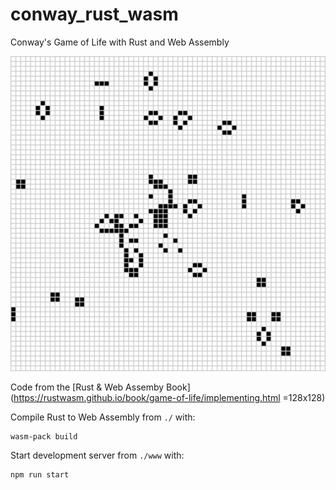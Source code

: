 # conway_rust_wasm
Conway's Game of Life with Rust and Web Assembly

![](conway.png)

Code from the [Rust & Web Assemby Book](https://rustwasm.github.io/book/game-of-life/implementing.html =128x128)

Compile Rust to Web Assembly from `./` with:

```{}
wasm-pack build
```

Start development server from `./www` with:

```{}
npm run start
```

